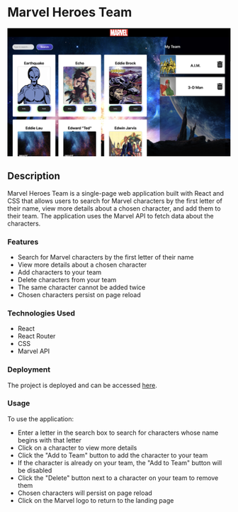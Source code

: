 # Marvel Heroes Team

![Screenshot of page with search results and choosen team](./src/assets/marvel.png)

## Description

Marvel Heroes Team is a single-page web application built with React and CSS that allows users to search for Marvel characters by the first letter of their name, view more details about a chosen character, and add them to their team. The application uses the Marvel API to fetch data about the characters.

### Features

- Search for Marvel characters by the first letter of their name
- View more details about a chosen character
- Add characters to your team
- Delete characters from your team
- The same character cannot be added twice
- Chosen characters persist on page reload

### Technologies Used

- React
- React Router
- CSS
- Marvel API

### Deployment

The project is deployed and can be accessed [here](https://tijanamilenkovic-marvel-heroes-team.netlify.app).

### Usage

To use the application:

- Enter a letter in the search box to search for characters whose name begins with that letter
- Click on a character to view more details
- Click the "Add to Team" button to add the character to your team
- If the character is already on your team, the "Add to Team" button will be disabled
- Click the "Delete" button next to a character on your team to remove them
- Chosen characters will persist on page reload
- Click on the Marvel logo to return to the landing page
